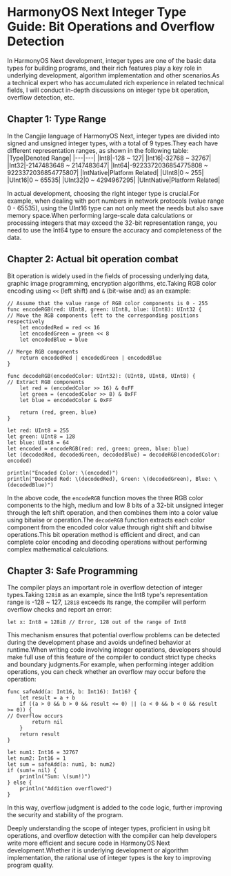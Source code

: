 # HarmonyOS Next Integer Type Guide: Bit Operations and Overflow Detection
In HarmonyOS Next development, integer types are one of the basic data types for building programs, and their rich features play a key role in underlying development, algorithm implementation and other scenarios.As a technical expert who has accumulated rich experience in related technical fields, I will conduct in-depth discussions on integer type bit operation, overflow detection, etc.

## Chapter 1: Type Range
In the Cangjie language of HarmonyOS Next, integer types are divided into signed and unsigned integer types, with a total of 9 types.They each have different representation ranges, as shown in the following table:
|Type|Denoted Range|
|---|---|
|Int8|-128 ~ 127|
|Int16|-32768 ~ 32767|
|Int32|-2147483648 ~ 2147483647|
|Int64|-9223372036854775808 ~ 9223372036854775807|
|IntNative|Platform Related|
|UInt8|0 ~ 255|
|UInt16|0 ~ 65535|
|UInt32|0 ~ 4294967295|
|UIntNative|Platform Related|

In actual development, choosing the right integer type is crucial.For example, when dealing with port numbers in network protocols (value range 0 - 65535), using the UInt16 type can not only meet the needs but also save memory space.When performing large-scale data calculations or processing integers that may exceed the 32-bit representation range, you need to use the Int64 type to ensure the accuracy and completeness of the data.

## Chapter 2: Actual bit operation combat
Bit operation is widely used in the fields of processing underlying data, graphic image programming, encryption algorithms, etc.Taking RGB color encoding using `<<` (left shift) and `&` (bit-wise and) as an example:
```cj
// Assume that the value range of RGB color components is 0 - 255
func encodeRGB(red: UInt8, green: UInt8, blue: UInt8): UInt32 {
// Move the RGB components left to the corresponding positions respectively
    let encodedRed = red << 16
    let encodedGreen = green << 8
    let encodedBlue = blue
    
// Merge RGB components
    return encodedRed | encodedGreen | encodedBlue
}

func decodeRGB(encodedColor: UInt32): (UInt8, UInt8, UInt8) {
// Extract RGB components
    let red = (encodedColor >> 16) & 0xFF
    let green = (encodedColor >> 8) & 0xFF
    let blue = encodedColor & 0xFF
    
    return (red, green, blue)
}

let red: UInt8 = 255
let green: UInt8 = 128
let blue: UInt8 = 64
let encoded = encodeRGB(red: red, green: green, blue: blue)
let (decodedRed, decodedGreen, decodedBlue) = decodeRGB(encodedColor: encoded)

println("Encoded Color: \(encoded)")
println("Decoded Red: \(decodedRed), Green: \(decodedGreen), Blue: \(decodedBlue)")
```
In the above code, the `encodeRGB` function moves the three RGB color components to the high, medium and low 8 bits of a 32-bit unsigned integer through the left shift operation, and then combines them into a color value using bitwise or operation.The `decodeRGB` function extracts each color component from the encoded color value through right shift and bitwise operations.This bit operation method is efficient and direct, and can complete color encoding and decoding operations without performing complex mathematical calculations.

## Chapter 3: Safe Programming
The compiler plays an important role in overflow detection of integer types.Taking `128i8` as an example, since the Int8 type's representation range is -128 ~ 127, `128i8` exceeds its range, the compiler will perform overflow checks and report an error:
```cj
let x: Int8 = 128i8 // Error, 128 out of the range of Int8
```
This mechanism ensures that potential overflow problems can be detected during the development phase and avoids undefined behavior at runtime.When writing code involving integer operations, developers should make full use of this feature of the compiler to conduct strict type checks and boundary judgments.For example, when performing integer addition operations, you can check whether an overflow may occur before the operation:
```cj
func safeAdd(a: Int16, b: Int16): Int16? {
    let result = a + b
    if ((a > 0 && b > 0 && result <= 0) || (a < 0 && b < 0 && result >= 0)) {
// Overflow occurs
        return nil
    }
    return result
}

let num1: Int16 = 32767
let num2: Int16 = 1
let sum = safeAdd(a: num1, b: num2)
if (sum!= nil) {
    println("Sum: \(sum!)")
} else {
    println("Addition overflowed")
}
```
In this way, overflow judgment is added to the code logic, further improving the security and stability of the program.

Deeply understanding the scope of integer types, proficient in using bit operations, and overflow detection with the compiler can help developers write more efficient and secure code in HarmonyOS Next development.Whether it is underlying development or algorithm implementation, the rational use of integer types is the key to improving program quality.

